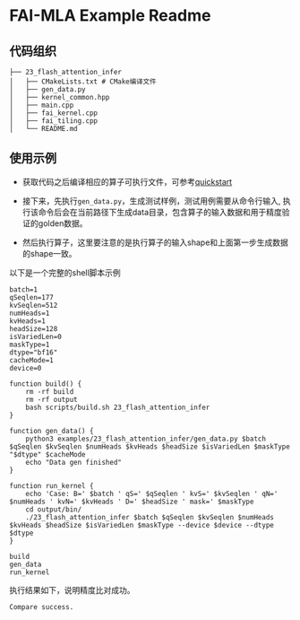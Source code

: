 # FAI-MLA Example Readme
## 代码组织
```
├── 23_flash_attention_infer
│   ├── CMakeLists.txt # CMake编译文件
│   ├── gen_data.py
│   ├── kernel_common.hpp 
│   ├── main.cpp
│   ├── fai_kernel.cpp
│   ├── fai_tiling.cpp
│   └── README.md
```
## 使用示例
- 获取代码之后编译相应的算子可执行文件，可参考[quickstart](../../docs/quickstart.md#算子编译)   

- 接下来，先执行`gen_data.py`，生成测试样例，测试用例需要从命令行输入, 执行该命令后会在当前路径下生成data目录，包含算子的输入数据和用于精度验证的golden数据。   
- 然后执行算子，这里要注意的是执行算子的输入shape和上面第一步生成数据的shape一致。

以下是一个完整的shell脚本示例
```
batch=1
qSeqlen=177
kvSeqlen=512
numHeads=1
kvHeads=1
headSize=128
isVariedLen=0
maskType=1
dtype="bf16"
cacheMode=1
device=0

function build() {
    rm -rf build
    rm -rf output
    bash scripts/build.sh 23_flash_attention_infer
}

function gen_data() {
    python3 examples/23_flash_attention_infer/gen_data.py $batch $qSeqlen $kvSeqlen $numHeads $kvHeads $headSize $isVariedLen $maskType "$dtype" $cacheMode
    echo "Data gen finished"
}

function run_kernel {
    echo 'Case: B=' $batch ' qS=' $qSeqlen ' kvS=' $kvSeqlen ' qN=' $numHeads ' kvN=' $kvHeads ' D=' $headSize ' mask=' $maskType
    cd output/bin/
    ./23_flash_attention_infer $batch $qSeqlen $kvSeqlen $numHeads $kvHeads $headSize $isVariedLen $maskType --device $device --dtype $dtype
}

build
gen_data
run_kernel
```

执行结果如下，说明精度比对成功。
```
Compare success.
```